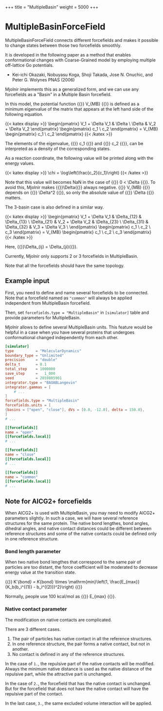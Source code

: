 +++
title = "MultipleBasin"
weight = 5000
+++

# MultipleBasinForceField

MultipleBasinForceField connects different forcefields and makes it possible to change states between those two forcefields smoothly.

It is developed in the following paper as a method that enables conformational changes with Coarse-Grained model by employing multiple off-lattice Go potentials.

- Kei-ichi Okazaki, Nobuyasu Koga, Shoji Takada, Jose N. Onuchic, and Peter G. Wolynes PNAS (2006)

Mjolnir implements this as a generalized form, and we can use any forcefields as a "Basin" in a Multiple Basin forcefield.

In this model, the potential function {{<katex>}} V_{MB} {{</katex>}} is defined as a minimum eigenvalue of the matrix that appears at the left hand side of the following equation.

{{< katex display >}}
\begin{pmatrix}
V_1 + \Delta V_1 & \Delta \\
\Delta & V_2 + \Delta V_2
\end{pmatrix}
\begin{pmatrix}
c_1 \\ c_2
\end{pmatrix}
= V_{MB}
\begin{pmatrix}
c_1 \\ c_2
\end{pmatrix}
{{< /katex >}}

The elements of the eigenvalue, {{<katex>}} c_1 {{</katex>}} and {{<katex>}} c_2 {{</katex>}}, can be interpreted as a density of the corresponding states.

As a reaction coordinate, the following value will be printed along with the energy values.

{{< katex display >}}
\chi = \log\left(\frac{c_2}{c_1}\right)
{{< /katex >}}

Note that this value will becomes NaN in the case of {{<katex>}} 0 < \Delta {{</katex>}}.
To avoid this, Mjolnir makes {{<katex>}}\Delta{{</katex>}} always negative.
{{<katex>}} V_{MB} {{</katex>}} depends on {{<katex>}} \Delta^2 {{</katex>}}, so only the absolute value of {{<katex>}} \Delta {{</katex>}} matters.

The 3-basin case is also defined in a similar way.

{{< katex display >}}
\begin{pmatrix}
V_1 + \Delta V_1 & \Delta_{12} & \Delta_{13} \\
\Delta_{21} & V_2 + \Delta V_2 & \Delta_{23} \\
\Delta_{31} & \Delta_{32} & V_3 + \Delta V_3 \\
\end{pmatrix}
\begin{pmatrix}
c_1 \\ c_2 \\ c_3
\end{pmatrix}
= V_{MB}
\begin{pmatrix}
c_1 \\ c_2 \\ c_3
\end{pmatrix}
{{< /katex >}}

Here, {{<katex>}}\Delta_{ij} = \Delta_{ji}{{</katex>}}.

Currently, Mjolnir only supports 2 or 3 forcefields in MultipleBasin.

Note that all the forcefields should have the same topology.

## Example input

First, you need to define and name several forcefields to be connected.
Note that a forcefield named as `"common"` will always be applied independent from MultipleBasin forcefield.

Then, set `forcefields.type = "MultipleBasin"` in `[simulator]` table and provide parameters for MultipleBasin.

Mjolnir allows to define several MultipleBasin units.
This feature would be helpful in a case when you have several proteins that undergoes conformational changed independently from each other.

```toml
[simulator]
type          = "MolecularDynamics"
boundary_type = "Unlimited"
precision     = "double"
delta_t       = 0.1
total_step    = 1000000
save_step     =   1_000
seed          = 2859805901
integrator.type = "BAOABLangevin"
integrator.gammas = [
    # ...
]
forcefields.type = "MultipleBasin"
forcefields.units = [
{basins = ["open", "close"], dVs = [0.0, -12.0], delta = 150.0},
]
# ...

[[forcefields]]
name = "open"
[[forcefields.local]]
# ...

[[forcefields]]
name = "close"
[[forcefields.local]]
# ...

[[forcefields]]
name = "common"
[[forcefields.local]]
# ...
```

## Note for AICG2+ forcefields

When AICG2+ is used with MultipleBasin, you may need to modify AICG2+ parameters slightly.
In such a case, we will have several reference structures for the same protein.
The native bond lengthes, bond angles, dihedral angles, and native contact distances could be different between reference structures and some of the native contacts could be defined only in one reference structure.

### Bond length parameter

When two native bond lengthes that correspond to the same pair of particles are too distant, the force coefficient will be moderated to decrease energy value at the transition state.

{{<katex display>}}
K'_{bond} = K_{bond} \times \mathrm{min}\left(1, \frac{E_{max}}{K_b(b_i^{(1)} - b_i^{(2)})^2}\right)
{{</katex>}}

Normally, people use 100 kcal/mol as {{<katex>}} E_{max} {{</katex>}}.

### Native contact parameter

The modification on native contacts are complicated.

There are 3 different cases.
1. The pair of particles has native contact in all the reference structures.
2. In one reference structure, the pair forms a native contact, but not in another.
3. No contact is defined in any of the reference structures.

In the case of `1.`,  the repulsive part of the native contacts will be modified.
Always the minimum native distance is used as the native distance of the repulsive part, while the attractive part is unchanged.

In the case of `2.`, the forcefield that has the native contact is unchanged.
But for the forcefield that does not have the native contact will have the repulsive part of the contact.

In the last case, `3.`, the same excluded volume interaction will be applied.
